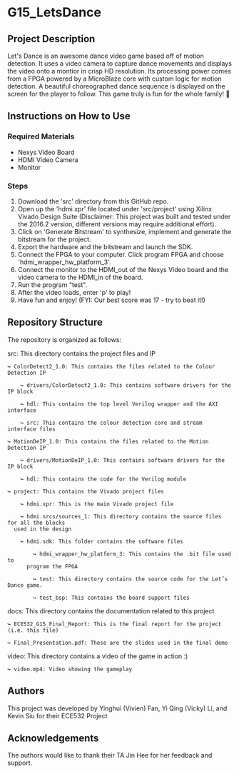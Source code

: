 # G15_LetsDance

## Project Description
Let's Dance is an awesome dance video game based off of motion detection. It uses a video camera to capture dance movements and displays the video onto a montior in crisp HD resolution. Its processing power comes from a FPGA powered by a MicroBlaze core with custom logic for motion detection. A beautiful choreographed dance sequence is displayed on the screen for the player to follow. This game truly is fun for the whole family! :dancer:

## Instructions on How to Use
### Required Materials
- Nexys Video Board
- HDMI Video Camera
- Monitor

### Steps
1. Download the 'src' directory from this GitHub repo.
2. Open up the 'hdmi.xpr' file located under 'src/project' using Xilinx Vivado Design Suite (Disclaimer: This project was built and tested under the 2016.2 version, different versions may require additional effort).
3. Click on 'Generate Bitstream' to synthesize, implement and generate the bitstream for the project.
4. Export the hardware and the bitstream and launch the SDK.
5. Connect the FPGA to your computer. Click program FPGA and choose 'hdmi_wrapper_hw_platform_3'.
6. Connect the monitor to the HDMI_out of the Nexys Video board and the video camera to the HDMI_in of the board.
7. Run the program "test".
8. After the video loads, enter 'p' to play!
9. Have fun and enjoy! (FYI: Our best score was 17 - try to beat it!)

## Repository Structure
The repository is organized as follows:

src: This directory contains the project files and IP

	↪ ColorDetect2_1.0: This contains the files related to the Colour Detection IP

		↪ drivers/ColorDetect2_1.0: This contains software drivers for the IP block

		↪ hdl: This contains the top level Verilog wrapper and the AXI interface

		↪ src: This contains the colour detection core and stream interface files

	↪ MotionDeIP_1.0: This contains the files related to the Motion Detection IP

		↪ drivers/MotionDeIP_1.0: This contains software drivers for the IP block

		↪ hdl: This contains the code for the Verilog module

	↪ project: This contains the Vivado project files

		↪ hdmi.xpr: This is the main Vivado project file

		↪ hdmi.srcs/sources_1: This directory contains the source files for all the blocks
      used in the design

		↪ hdmi.sdk: This folder contains the software files

			↪ hdmi_wrapper_hw_platform_3: This contains the .bit file used to 
          program the FPGA

			↪ test: This directory contains the source code for the Let’s Dance game.

			↪ test_bsp: This contains the board support files

docs: This directory contains the documentation related to this project

	↪ ECE532_G15_Final_Report: This is the final report for the project (i.e. this file)

	↪ Final_Presentation.pdf: These are the slides used in the final demo

video: This directory contains a video of the game in action :)

	↪ video.mp4: Video showing the gameplay 

## Authors
This project was developed by Yinghui (Vivien) Fan, Yi Qing (Vicky) Li, and Kevin Siu for their ECE532 Project


## Acknowledgements
The authors would like to thank their TA Jin Hee for her feedback and support.
